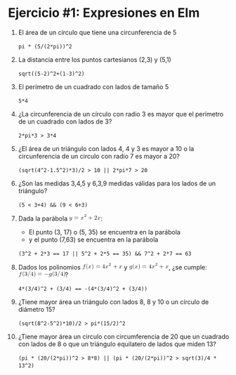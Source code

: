 # Ejercicio #1: Expresiones en Elm

1. El área de un círculo que tiene una circunferencia de 5

    `pi * (5/(2*pi))^2`

2. La distancia entre los puntos cartesianos (2,3) y (5,1)

    `sqrt((5-2)^2+(1-3)^2)`

3. El perímetro de un cuadrado con lados de tamaño 5

    `5*4`

4. ¿La circunferencia de un círculo con radio 3 es mayor que el perímetro de un cuadrado con lados de 3?

    `2*pi*3 > 3*4`

5. ¿El área de un triángulo con lados 4, 4 y 3 es mayor a 10 o la circunferencia de un circulo con radio 7 es mayor a 20?

    `(sqrt(4^2-1.5^2)*3)/2 > 10 || 2*pi*7 > 20`

6. ¿Son las medidas 3,4,5 y 6,3,9 medidas válidas para los lados de un triángulo?

    `(5 < 3+4) && (9 < 6+3)`

7. Dada la parábola ![](../../../laboratorios/laboratorio%202/parabola.png):
    - El punto (3, 17) o (5, 35) se encuentra en la parábola
    - y el punto (7,63) se encuentra en la parábola

    `(3^2 + 2*3 == 17 || 5^2 + 2*5 == 35) && 7^2 + 2*7 == 63`

8. Dados los polinomios ![](../../../laboratorios/laboratorio%202/poli1.png) y ![](../../../laboratorios/laboratorio%202/poli2.png), ¿se cumple: ![](../../../laboratorios/laboratorio%202/resp.png)?

    `4*(3/4)^2 + (3/4) == -(4*(3/4)^2 + (3/4))`

9. ¿Tiene mayor área un triángulo con lados 8, 8 y 10 o un círculo de diámetro 15?

    `(sqrt(8^2-5^2)*10)/2 > pi*(15/2)^2`

10. ¿Tiene mayor área un circulo con circumferencia de 20 que un cuadrado con lados de 8
o que un triángulo equilatero de lados que miden 13?

    `(pi * (20/(2*pi))^2 > 8*8) || (pi * (20/(2*pi))^2 > sqrt(3)/4 * 13^2)`

